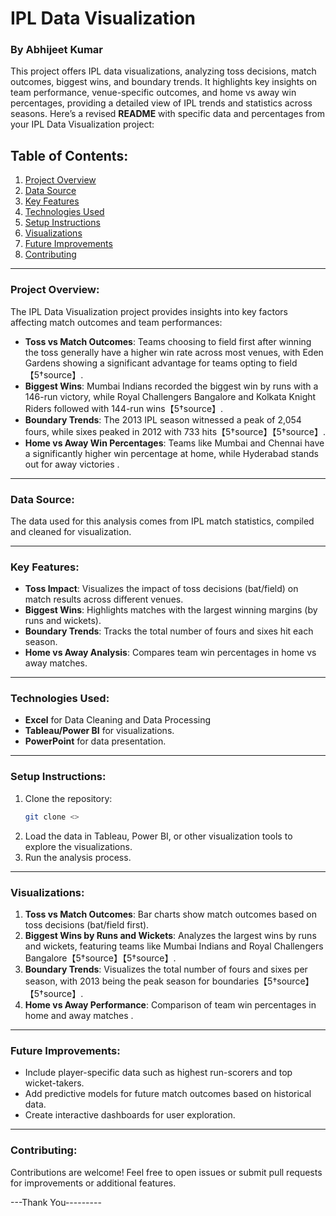 
# IPL Data Visualization
### By Abhijeet Kumar

This project offers IPL data visualizations, analyzing toss decisions, match outcomes, biggest wins, and boundary trends. It highlights key insights on team performance, venue-specific outcomes, and home vs away win percentages, providing a detailed view of IPL trends and statistics across seasons.
Here’s a revised **README** with specific data and percentages from your IPL Data Visualization project:


## Table of Contents:
1. [Project Overview](#project-overview)
2. [Data Source](#data-source)
3. [Key Features](#key-features)
4. [Technologies Used](#technologies-used)
5. [Setup Instructions](#setup-instructions)
6. [Visualizations](#visualizations)
7. [Future Improvements](#future-improvements)
8. [Contributing](#contributing)

---

### Project Overview:
The IPL Data Visualization project provides insights into key factors affecting match outcomes and team performances:
- **Toss vs Match Outcomes**: Teams choosing to field first after winning the toss generally have a higher win rate across most venues, with Eden Gardens showing a significant advantage for teams opting to field【5†source】.
- **Biggest Wins**: Mumbai Indians recorded the biggest win by runs with a 146-run victory, while Royal Challengers Bangalore and Kolkata Knight Riders followed with 144-run wins【5†source】.
- **Boundary Trends**: The 2013 IPL season witnessed a peak of 2,054 fours, while sixes peaked in 2012 with 733 hits【5†source】【5†source】.
- **Home vs Away Win Percentages**: Teams like Mumbai and Chennai have a significantly higher win percentage at home, while Hyderabad stands out for away victories  .

---

### Data Source:
The data used for this analysis comes from IPL match statistics, compiled and cleaned for visualization.

---

### Key Features:
- **Toss Impact**: Visualizes the impact of toss decisions (bat/field) on match results across different venues.
- **Biggest Wins**: Highlights matches with the largest winning margins (by runs and wickets).
- **Boundary Trends**: Tracks the total number of fours and sixes hit each season.
- **Home vs Away Analysis**: Compares team win percentages in home vs away matches.

---

### Technologies Used:
- **Excel** for Data Cleaning and Data Processing 
- **Tableau/Power BI** for visualizations.
- **PowerPoint** for data presentation.

---

### Setup Instructions:
1. Clone the repository:
   ```bash
   git clone <>
   ```
2. Load the data in Tableau, Power BI, or other visualization tools to explore the visualizations.
3. Run the analysis process.

---

### Visualizations:
1. **Toss vs Match Outcomes**: Bar charts show match outcomes based on toss decisions (bat/field first).
2. **Biggest Wins by Runs and Wickets**: Analyzes the largest wins by runs and wickets, featuring teams like Mumbai Indians and Royal Challengers Bangalore【5†source】【5†source】.
3. **Boundary Trends**: Visualizes the total number of fours and sixes per season, with 2013 being the peak season for boundaries【5†source】【5†source】.
4. **Home vs Away Performance**: Comparison of team win percentages in home and away matches .

---

### Future Improvements:
- Include player-specific data such as highest run-scorers and top wicket-takers.
- Add predictive models for future match outcomes based on historical data.
- Create interactive dashboards for user exploration.

---

### Contributing:
Contributions are welcome! Feel free to open issues or submit pull requests for improvements or additional features.

---Thank You---------

